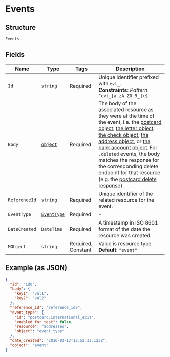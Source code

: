 
# Events

## Structure

`Events`

## Fields

| Name | Type | Tags | Description |
|  --- | --- | --- | --- |
| `Id` | `string` | Required | Unique identifier prefixed with `evt_`.<br>**Constraints**: *Pattern*: `^evt_[a-zA-Z0-9_]+$` |
| `Body` | [`object`](../../doc/models/m-object-enum.md) | Required | The body of the associated resource as they were at the time of the event, i.e. the [postcard object](#operation/postcard_retrieve), [the letter object](#operation/letter_retrieve), [the check object](#operation/check_retrieve), [the address object](#operation/address_retrieve), or [the bank account object](#operation/bank_account_retrieve). For `.deleted` events, the body matches the response for the corresponding delete endpoint for that resource (e.g. the [postcard delete response](#operation/postcard_delete)). |
| `ReferenceId` | `string` | Required | Unique identifier of the related resource for the event. |
| `EventType` | [`EventType`](../../doc/models/event-type.md) | Required | - |
| `DateCreated` | `DateTime` | Required | A timestamp in ISO 8601 format of the date the resource was created. |
| `MObject` | `string` | Required, Constant | Value is resource type.<br>**Default**: `"event"` |

## Example (as JSON)

```json
{
  "id": "id0",
  "body": {
    "key1": "val1",
    "key2": "val2"
  },
  "reference_id": "reference_id8",
  "event_type": {
    "id": "postcard.international_exit",
    "enabled_for_test": false,
    "resource": "addresses",
    "object": "event_type"
  },
  "date_created": "2016-03-13T12:52:32.123Z",
  "object": "event"
}
```

